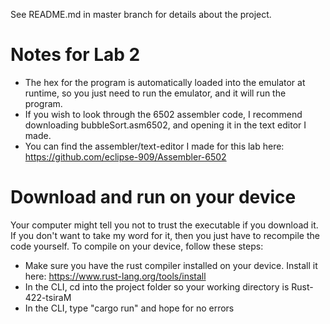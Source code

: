 See README.md in master branch for details about the project.
# Notes for Lab 2
* The hex for the program is automatically loaded into the emulator at runtime,
so you just need to run the emulator, and it will run the program.
* If you wish to look through the 6502 assembler code, I recommend downloading bubbleSort.asm6502,
and opening it in the text editor I made.
* You can find the assembler/text-editor I made for this lab here: https://github.com/eclipse-909/Assembler-6502
# Download and run on your device
Your computer might tell you not to trust the executable if you download it.
If you don't want to take my word for it, then you just have to recompile the code yourself.
To compile on your device, follow these steps:
* Make sure you have the rust compiler installed on your device.
  Install it here: https://www.rust-lang.org/tools/install
* In the CLI, cd into the project folder so your working directory is Rust-422-tsiraM
* In the CLI, type "cargo run" and hope for no errors